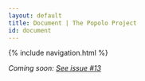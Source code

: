 ```yaml
---
layout: default
title: Document | The Popolo Project
id: document
---
```

{% include navigation.html %}

_Coming soon: [See issue #13](https://github.com/opennorth/popolo-spec/issues/13)_
